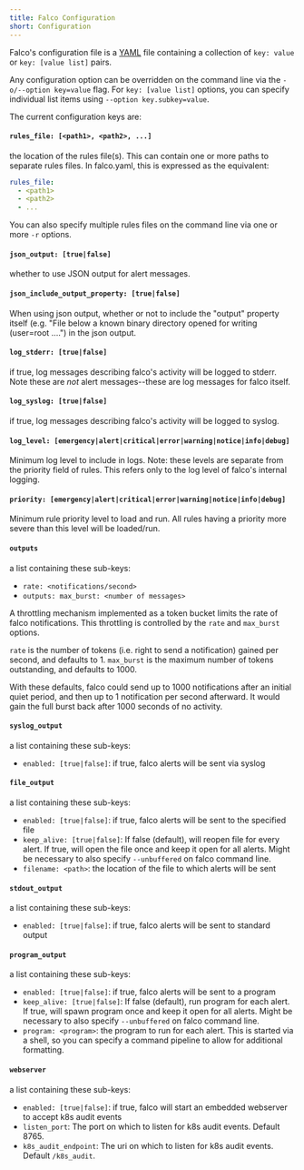 ```yaml
---
title: Falco Configuration
short: Configuration
---
```


Falco's configuration file is a [YAML](http://www.yaml.org/start.html)
file containing a collection of `key: value` or `key: [value list]` pairs.

Any configuration option can be overridden on the command line via the `-o/--option key=value` flag. For `key: [value list]` options, you can specify individual list items using ``--option key.subkey=value``.

The current configuration keys are:

#### `rules_file: [<path1>, <path2>, ...]`

the location of the rules file(s). This can contain one or more paths to separate rules files. In falco.yaml, this is expressed as the equivalent:

```yaml
rules_file:
  - <path1>
  - <path2>
  - ...
```

You can also specify multiple rules files on the command line via one or more `-r` options.

#### `json_output: [true|false]`

whether to use JSON output for alert messages.

#### `json_include_output_property: [true|false]`

When using json output, whether or not to include the "output" property
itself (e.g. "File below a known binary directory opened for writing
(user=root ....") in the json output.

#### `log_stderr: [true|false]`

if true, log messages describing falco's activity will be logged to stderr. Note these are *not* alert messages--these are log messages for falco itself.

#### `log_syslog: [true|false]`

if true, log messages describing falco's activity will be logged to syslog.

#### `log_level: [emergency|alert|critical|error|warning|notice|info|debug]`

Minimum log level to include in logs. Note: these levels are separate from the priority field of rules. This refers only to the log level of falco's internal logging.

#### `priority: [emergency|alert|critical|error|warning|notice|info|debug]`

Minimum rule priority level to load and run. All rules having a priority more severe than this level will be loaded/run. 

#### `outputs`

a list containing these sub-keys:

* `rate: <notifications/second>`
* `outputs: max_burst: <number of messages>`

A throttling mechanism implemented as a token bucket limits the rate of falco notifications. This throttling is controlled by the `rate` and `max_burst` options. 

`rate` is the number of tokens (i.e. right to send a notification) gained per second, and defaults to 1. `max_burst` is the maximum number of tokens outstanding, and defaults to 1000.

With these defaults, falco could send up to 1000 notifications after an initial quiet period, and then up to 1 notification per second afterward. It would gain the full burst back after 1000 seconds of no activity.

#### `syslog_output`

a list containing these sub-keys:

* `enabled: [true|false]`: if true, falco alerts will be sent via syslog

#### `file_output`

a list containing these sub-keys:

* `enabled: [true|false]`: if true, falco alerts will be sent to the specified file
* `keep_alive: [true|false]`: If false (default), will reopen file for every alert. If true, will open the file once and keep it open for all alerts. Might be necessary to also specify `--unbuffered` on falco command line.
* `filename: <path>`: the location of the file to which alerts will be sent


#### `stdout_output`

a list containing these sub-keys:

* `enabled: [true|false]`: if true, falco alerts will be sent to standard output

#### `program_output`

a list containing these sub-keys:

* `enabled: [true|false]`: if true, falco alerts will be sent to a program
* `keep_alive: [true|false]`: If false (default), run program for each alert. If true, will spawn program once and keep it open for all alerts. Might be necessary to also specify `--unbuffered` on falco command line.
* `program: <program>`: the program to run for each alert. This is started via a shell, so you can specify a command pipeline to allow for additional formatting.

#### `webserver`

a list containing these sub-keys:
* `enabled: [true|false]`: if true, falco will start an embedded webserver to accept k8s audit events
* `listen_port`: The port on which to listen for k8s audit events. Default 8765.
* `k8s_audit_endpoint`: The uri on which to listen for k8s audit events. Default `/k8s_audit`.

